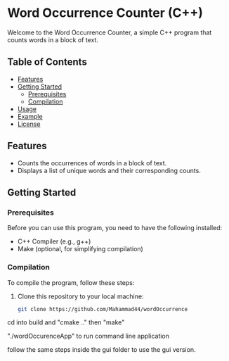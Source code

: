 # Word Occurrence Counter (C++)

Welcome to the Word Occurrence Counter, a simple C++ program that counts words in a block of text.

## Table of Contents

- [Features](#features)
- [Getting Started](#getting-started)
  - [Prerequisites](#prerequisites)
  - [Compilation](#compilation)
- [Usage](#usage)
- [Example](#example)
- [License](#license)

## Features

- Counts the occurrences of words in a block of text.
- Displays a list of unique words and their corresponding counts.

## Getting Started

### Prerequisites

Before you can use this program, you need to have the following installed:

- C++ Compiler (e.g., g++)
- Make (optional, for simplifying compilation)

### Compilation

To compile the program, follow these steps:

1. Clone this repository to your local machine:

   ```bash
   git clone https://github.com/Mahammad44/wordOccurrence


cd into build and "cmake .." then "make"

"./wordOccurenceApp" to run command line application 


follow the same steps inside the gui folder to use the gui version.


